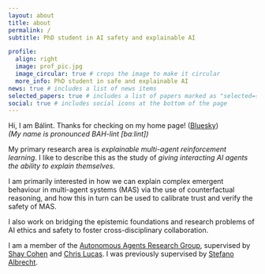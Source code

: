 ```yaml
---
layout: about
title: about
permalink: /
subtitle: PhD student in AI safety and explainable AI

profile:
  align: right
  image: prof_pic.jpg
  image_circular: true # crops the image to make it circular
  more_info: PhD student in safe and explainable AI
news: true # includes a list of news items
selected_papers: true # includes a list of papers marked as "selected={true}"
social: true # includes social icons at the bottom of the page
---
```


Hi, I am Bálint. Thanks for checking on my home page! ([Bluesky](https://bsky.app/profile/gbalint.bsky.social)) <br />
_(My name is pronounced BAH-lint [baːlint])_

My primary research area is _explainable multi-agent reinforcement learning_.
I like to describe this as the study of _giving interacting AI agents the ability to explain themselves._

I am primarily interested in how we can explain complex emergent behaviour in multi-agent systems (MAS) via the use of counterfactual reasoning, and how this in turn can be used to calibrate trust and verify the safety of MAS.

I also work on bridging the epistemic foundations and research problems of AI ethics and safety to foster cross-disciplinary collaboration.

I am a member of the [Autonomous Agents Research Group](https://agents-lab.org/), supervised by [Shay Cohen](https://homepages.inf.ed.ac.uk/scohen/) and [Chris Lucas](https://homepages.inf.ed.ac.uk/clucas2/). I was previously supervised by [Stefano Albrecht](https://agents-lab.org/stefano-albrecht/).


<!-- <br />

<img src="assets/img/background.jpg" alt="View of a corrie in the Scottish Highlands" width="100%" />
_View of a corrie from Beinn Bhan near Applecross, Scotland shot by me._ -->

<br />